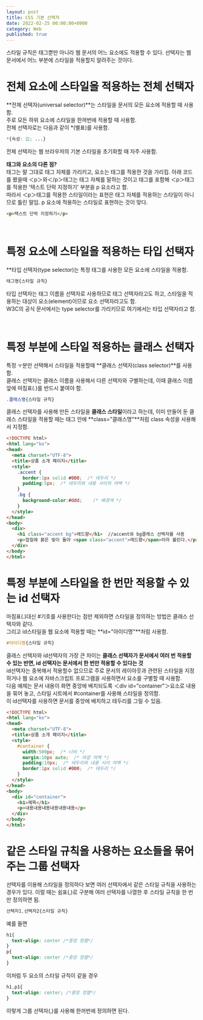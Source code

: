 ```yaml
---
layout: post
title: CSS 기본 선택자
date: 2022-02-25 00:00:00+0900
category: Web
published: true
---
```

스타일 규칙은 태그뿐만 아니라 웹 문서의 어느 요소에도 적용할 수 있다. 선택자는 웹 문서에서 어느 부분에 스타일을 적용할지 알려주는 것이다.  

# 전체 요소에 스타일을 적용하는 전체 선택자
**전체 선택자(universal selector)**는 스타일을 문서의 모든 요소에 적용할 때 사용함.  
주로 모든 하위 요소에 스타일을 한꺼번에 적용할 때 사용함.  
전체 선택자로는 다음과 같이 *(별표)를 사용함.  
```css
*{속성: 값; ...}
```   
전체 선택자는 웹 브라우저의 기본 스타일을 초기화할 때 자주 사용함.  

>
**태그와 요소의 다른 점?**  
태그는 말 그대로 태그 자체를 가리키고, 요소는 태그를 적용한 것을 가리킴. 
아래 코드를 봤을때 ＜p＞와＜/p＞태그는 태그 자체를 말하는 것이고 태그를 포함해 ＜p＞태그를 적용한 '텍스트 단락 지정하기' 부분을 p 요소라고 함.  
따라서 ＜p＞태그를 적용한 스타일이라는 표현은 태그 자체를 적용하는 스타일이 아니므로 틀린 말임. p 요소에 적용하는 스타일로 표현하는 것이 맞다.  

```html
<p>텍스트 단락 지정하기</p>
```
<br>

# 특정 요소에 스타일을 적용하는 타입 선택자
**타입 선택자(type selector)는 특정 태그를 사용한 모든 요소에 스타일을 적용함.
```css
태그명{스타일 규칙}
```
>
타입 선택자는 태그 이름을 선택자로 사용하므로 태그 선택자라고도 하고, 스타일을 적용하는 대상이 요소(element)이므로 요소 선택자라고도 함.  
W3C의 공식 문서에서는 type selector를 가리키므로 여기에서는 타입 선택자라고 함.

<br>

# 특정 부분에 스타일 적용하는 클래스 선택자
특정 ㅜ분만 선택해서 스타일을 적용할때 **클래스 선택자(class selector)**를 사용함.  
클래스 선택자는 클래스 이름을 사용해서 다른 선택자와 구별하는데, 이때 클래스 이름 앞에 마침표(.)를 반드시 붙여야 함.  
```css
.클래스명{스타일 규칙}
```  
클래스 선택자를 사용해 만든 스타일을 **클래스 스타일**이라고 하는데, 이미 만들어 둔 클래스 스타일을 적용할 때는 태그 안에 **class="클래스명"**처럼 class 속성을 사용해서 지정함.   
```html
<!DOCTYPE html>
<html lang="ko">
<head>
  <meta charset="UTF-8">
  <title>상품 소개 페이지</title>
  <style>
    .accent {
      border:1px solid #000;  /* 테두리 */
      padding:5px;  /* 테두리와 내용 사이의 여백 */
    }
    .bg {
      background-color:#ddd;    /* 배경색 */  
    }
  </style>
</head>
<body>
  <div>
    <h1 class="accent bg">레드향</h1>  //accent와 bg클래스 선택자를 사용
    <p>껍질에 붉은 빛이 돌아 <span class="accent">레드향</span>이라 불린다.</p> //accent 클래스 선택자만 사용 (레드향 부분에만 사용함)
  </div>
</body>
</html>
```  

# 특정 부분에 스타일을 한 번만 적용할 수 있는 id 선택자
마침표(.)대신 #기호를 사용한다는 점만 제외하면 스타일을 정의하는 방법은 클래스 선택자와 같다.  
그리고 id스타일을 웹 요소에 적용할 때는 **id="아이디명"**처럼 사용함.  
```css
#아이디명{스타일 규칙}
```  
클래스 선택자와 id선택자의 가장 큰 차이는 **클래스 선택자가 문서에서 여러 번 적용할 수 있는 반면, id 선택자는 문서에서 한 번만 적용할 수 있다는 것**  
id선택자는 중복해서 적용할수 없으므로 주로 문서의 레이아웃과 관련된 스타일을 지정하거나 웹 요소에 자바스크립트 프로그램을 사용하면서 요소를 구별할 때 사용함.  
다음 예제는 문서 내용이 화면 중앙에 배치되도록 ＜div id="container"＞요소로 내용을 묶어 놓고, 스타일 시트에서 #container를 사용해 스타일을 정의함.  
이 id선택자를 사용하면 문서를 중앙에 배치하고 테두리를 그릴 수 있음.  
```html
<!DOCTYPE html>
<html lang="ko">
<head>
  <meta charset="UTF-8">
  <title>상품 소개 페이지</title>
  <style>
    #container {
      width:500px;  /* 너비 */
      margin:10px auto;  /* 바깥 여백 */
      padding:10px;  /* 테두리와 내용 사이 여백 */ 
      border:1px solid #000;  /* 테두리 */
    }    
  </style>
</head>
<body>
  <div id="container">
    <h1>제목</h1>
    <p>내용내용내용내용내용내용</p>
  </div>
</body>
</html> 
```  

# 같은 스타일 규칙을 사용하는 요소들을 묶어주는 그룹 선택자
선택자를 이용해 스타일을 정의하다 보면 여러 선택자에서 같은 스타일 규칙을 사용하는 경우가 있다. 이럴 때는 쉼표(,)로 구분해 여러 선택자를 나열한 후 스타일 규칙을 한 번만 정의하면 됨.  
```css
선택자1,선택자2{스타일 규칙}
```
예를 들면
```css
h1{
  text-align: center /*중앙 정렬*/
}
p{
  text-align: center /*중앙 정렬*/
}
```
이처럼 두 요소의 스타일 규칙이 같을 경우
```css
h1,p1{
  text-align: center; /*중앙 정렬*/
}
```
이렇게 그룹 선택자(,)를 사용해 한꺼번에 정의하면 된다.  
